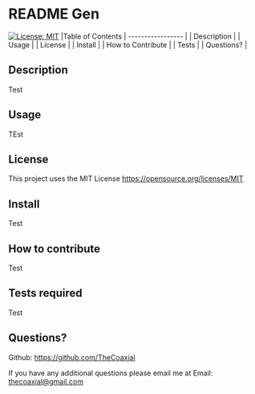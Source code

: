 # README Gen 
     
[![License: MIT](https://img.shields.io/badge/License-MIT-yellow.svg)](https://opensource.org/licenses/MIT) 
  |Table of Contents
  | ----------------- |
  | Description       |
  | Usage             |
  | License           |
  | Install           |
  | How to Contribute |
  | Tests             |
  | Questions?        |

  ## Description
  Test  
  
  ## Usage
  TEst

  ## License
  This project uses the MIT License 
           https://opensource.org/licenses/MIT
                  
    
  ## Install
  Test   
    
  ## How to contribute
  Test

  ## Tests required
  Test
    
  ## Questions?
  Github: https://github.com/TheCoaxial

  If you have any additional questions please email me at
  Email: thecoaxial@gmail.com

  